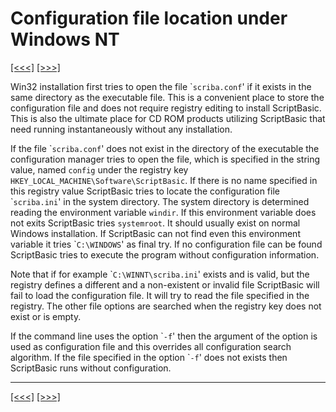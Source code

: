 # Configuration file location under Windows NT

[\[\<\<\<\]](ug_3.4.md) [\[\>\>\>\]](ug_3.6.md)

Win32 installation first tries to open the file \``scriba.conf`' if it
exists in the same directory as the executable file. This is a
convenient place to store the configuration file and does not require
registry editing to install ScriptBasic. This is also the ultimate place
for CD ROM products utilizing ScriptBasic that need running
instantaneously without any installation.

If the file \``scriba.conf`' does not exist in the directory of the
executable the configuration manager tries to open the file, which is
specified in the string value, named `config` under the registry key
`HKEY_LOCAL_MACHINE\Software\ScriptBasic`. If there is no name specified
in this registry value ScriptBasic tries to locate the configuration
file \``scriba.ini`' in the system directory. The system directory is
determined reading the environment variable `windir`. If this
environment variable does not exits ScriptBasic tries `systemroot`. It
should usually exist on normal Windows installation. If ScriptBasic can
not find even this environment variable it tries \``C:\WINDOWS`' as
final try. If no configuration file can be found ScriptBasic tries to
execute the program without configuration information.

Note that if for example \``C:\WINNT\scriba.ini`' exists and is valid,
but the registry defines a different and a non-existent or invalid file
ScriptBasic will fail to load the configuration file. It will try to
read the file specified in the registry. The other file options are
searched when the registry key does not exist or is empty.

If the command line uses the option \``-f`' then the argument of the
option is used as configuration file and this overrides all
configuration search algorithm. If the file specified in the option
\``-f`' does not exists then ScriptBasic runs without configuration.

-----

[\[\<\<\<\]](ug_3.4.md) [\[\>\>\>\]](ug_3.6.md)
